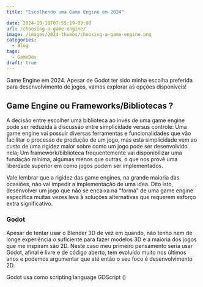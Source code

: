 ```yaml
---
title: "Escolhendo uma Game Engine em 2024"

date: 2024-10-18T07:55:19-03:00
url: /choosing-a-game-engine/
image: /images/2024-thumbs/choosing-a-game-engine.png
categories:
  - Blog
tags:
  - GameDev
draft: true
---
```

Game Engine em 2024. Apesar de Godot ter sido minha escolha preferida para desenvolvimento de jogos, vamos explorar as opções disponíveis!
<!--more-->

## Game Engine ou Frameworks/Bibliotecas ?
A decisão entre escolher uma biblioteca ao invés de uma game engine pode ser reduzida à discussão entre simplicidade versus controle: Uma game engine vai possuir diversas ferramentas e funcionalidades que vão facilitar o processo de produção de um jogo, mas esta simplicidade vem ao custo de uma rigidez maior sobre como um jogo pode ser desenvolvido nela; Um framework/biblioteca frequentemente vai disponibilizar uma fundação mínima, algumas menos que outras, o que nos provê uma liberdade superior em como jogos podem ser implementados.

Vale lembrar que a rigidez das game engines, na grande maioria das ocasiões, não vai impedir a implementação de uma idea. Dito isto, desenvolver um jogo que não se encaixa na "forma" de uma game engine específica muitas vezes leva à soluções alternativas que requerem esforço extra significativo.

### Godot
Apesar de tentar usar o Blender 3D de vez em quando, não tenho nem de longe experiência o suficiente para fazer modelos 3D e a maioria dos jogos que me inspiram são 2D. Neste caso meu primeiro pensamento seria usar Godot, afinal é livre e de código aberto, tem evoluído muito nos últimos anos e podemos argumentar que até então o seu foco é desenvolvimento 2D. 

Godot usa como scripting language GDScript ()